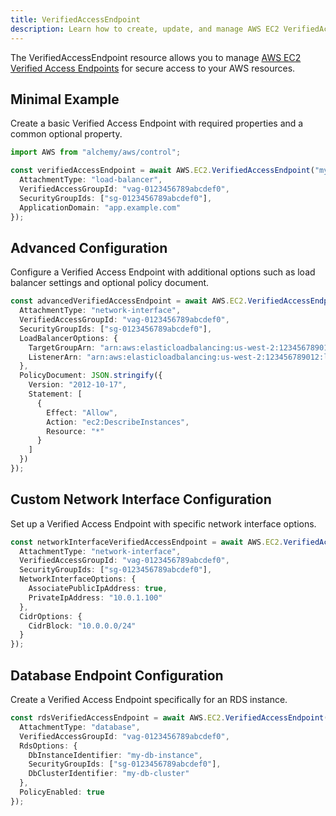 ```yaml
---
title: VerifiedAccessEndpoint
description: Learn how to create, update, and manage AWS EC2 VerifiedAccessEndpoints using Alchemy Cloud Control.
---
```


The VerifiedAccessEndpoint resource allows you to manage [AWS EC2 Verified Access Endpoints](https://docs.aws.amazon.com/ec2/latest/userguide/) for secure access to your AWS resources.

## Minimal Example

Create a basic Verified Access Endpoint with required properties and a common optional property.

```ts
import AWS from "alchemy/aws/control";

const verifiedAccessEndpoint = await AWS.EC2.VerifiedAccessEndpoint("myVerifiedAccessEndpoint", {
  AttachmentType: "load-balancer",
  VerifiedAccessGroupId: "vag-0123456789abcdef0",
  SecurityGroupIds: ["sg-0123456789abcdef0"],
  ApplicationDomain: "app.example.com"
});
```

## Advanced Configuration

Configure a Verified Access Endpoint with additional options such as load balancer settings and optional policy document.

```ts
const advancedVerifiedAccessEndpoint = await AWS.EC2.VerifiedAccessEndpoint("advancedVerifiedAccessEndpoint", {
  AttachmentType: "network-interface",
  VerifiedAccessGroupId: "vag-0123456789abcdef0",
  SecurityGroupIds: ["sg-0123456789abcdef0"],
  LoadBalancerOptions: {
    TargetGroupArn: "arn:aws:elasticloadbalancing:us-west-2:123456789012:targetgroup/my-target-group/abcdef123456",
    ListenerArn: "arn:aws:elasticloadbalancing:us-west-2:123456789012:listener/app/my-load-balancer/abcdef123456"
  },
  PolicyDocument: JSON.stringify({
    Version: "2012-10-17",
    Statement: [
      {
        Effect: "Allow",
        Action: "ec2:DescribeInstances",
        Resource: "*"
      }
    ]
  })
});
```

## Custom Network Interface Configuration

Set up a Verified Access Endpoint with specific network interface options.

```ts
const networkInterfaceVerifiedAccessEndpoint = await AWS.EC2.VerifiedAccessEndpoint("networkInterfaceVerifiedAccessEndpoint", {
  AttachmentType: "network-interface",
  VerifiedAccessGroupId: "vag-0123456789abcdef0",
  SecurityGroupIds: ["sg-0123456789abcdef0"],
  NetworkInterfaceOptions: {
    AssociatePublicIpAddress: true,
    PrivateIpAddress: "10.0.1.100"
  },
  CidrOptions: {
    CidrBlock: "10.0.0.0/24"
  }
});
```

## Database Endpoint Configuration

Create a Verified Access Endpoint specifically for an RDS instance.

```ts
const rdsVerifiedAccessEndpoint = await AWS.EC2.VerifiedAccessEndpoint("rdsVerifiedAccessEndpoint", {
  AttachmentType: "database",
  VerifiedAccessGroupId: "vag-0123456789abcdef0",
  RdsOptions: {
    DbInstanceIdentifier: "my-db-instance",
    SecurityGroupIds: ["sg-0123456789abcdef0"],
    DbClusterIdentifier: "my-db-cluster"
  },
  PolicyEnabled: true
});
```